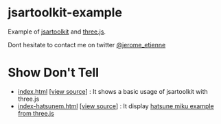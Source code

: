 # jsartoolkit-example
Example of [jsartoolkit](https://github.com/artoolkit/jsartoolkit5) and [three.js](http://threejs.org).

Dont hesitate to contact me on twitter [@jerome_etienne](http://twitter.com/jerome_etienne)


Show Don't Tell
===============
* [index.html](http://jeromeetienne.github.io/jsartoolkit-example/index.html)
\[[view source](https://github.com/jeromeetienne/jsartoolkit-example/blob/master/index.html)\] :
It shows a basic usage of jsartoolkit with three.js
* [index-hatsunem.html](http://jeromeetienne.github.io/jsartoolkit-example/index-hatsunem.html)
\[[view source](https://github.com/jeromeetienne/jsartoolkit-example/blob/master/index-hatsunem.html)\] :
It display [hatsune miku example from three.js](http://threejs.org/examples/webgl_loader_mmd.html)
